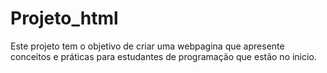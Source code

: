 # Projeto_html


Este projeto tem o objetivo de criar uma webpagina que apresente conceitos e práticas para estudantes de programação que estão no inicio.
